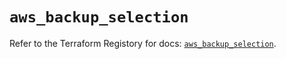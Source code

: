 # `aws_backup_selection`

Refer to the Terraform Registory for docs: [`aws_backup_selection`](https://registry.terraform.io/providers/hashicorp/aws/5.26.0/docs/resources/backup_selection).
